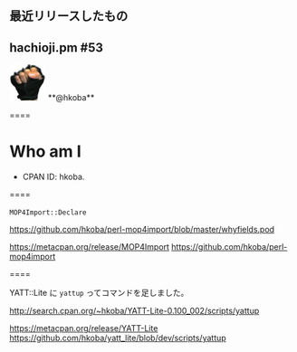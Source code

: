 ## 最近リリースしたもの

## hachioji.pm #53

<img src="myfistrect.jpg" style="width: 64px; height: 64px">
**@hkoba** 


====

# Who am I

* CPAN ID: hkoba.


====

`MOP4Import::Declare`

https://github.com/hkoba/perl-mop4import/blob/master/whyfields.pod

https://metacpan.org/release/MOP4Import
https://github.com/hkoba/perl-mop4import

====

YATT::Lite に `yattup` ってコマンドを足しました。

http://search.cpan.org/~hkoba/YATT-Lite-0.100_002/scripts/yattup

https://metacpan.org/release/YATT-Lite
https://github.com/hkoba/yatt_lite/blob/dev/scripts/yattup
